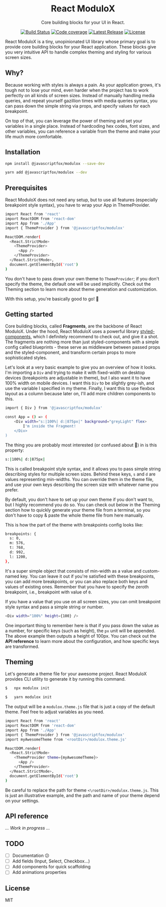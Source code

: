 <h1 align="center">React ModuloX</h1>
<p align="center">Core building blocks for your UI in React.</p>

<p align="center">
    <a href="https://travis-ci.org/JavascriptFox/modulox"><img src="https://img.shields.io/travis/JavascriptFox/modulox/master.svg" alt="Build Status"></a>
    <a href="https://codecov.io/gh/JavascriptFox/modulox"><img src="https://codecov.io/gh/JavascriptFox/modulox/branch/master/graph/badge.svg" alt="Code coverage"></a>
    <a href="https://github.com/JavascriptFox/modulox/releases"><img src="https://img.shields.io/npm/v/@javascriptfox/modulox.svg?colorB=orange" alt="Latest Release"></a>
    <a href="https://github.com/JavascriptFox/modulox/blob/master/LICENSE"><img src="https://img.shields.io/github/license/JavascriptFox/modulox.svg?colorB=blue" alt="License"></a>
</p>

React ModuloX is a tiny, unopinionated UI library whose primary goal is to provide core building blocks for your React application. These blocks give you very intuitive API to handle complex theming and styling for various screen sizes.

## Why?

Because working with styles is always a pain. As your application grows, it's tough not to lose your mind, even harder when the project has to work perfectly on all kinds of screen sizes. Instead of manually handling media queries, and repeat yourself gazillion times with media queries syntax, you can pass down the simple string via props, and specify values for each breakpoint.

On top of that, you can leverage the power of theming and set your variables in a single place. Instead of hardcoding hex codes, font sizes, and other variables, you can reference a variable from the theme and make your life much more comfortable.

## Installation

```sh
npm install @javascriptfox/modulox --save-dev
```

```sh
yarn add @javascriptfox/modulox --dev
```

## Prerequisites

React ModuloX does not need any setup, but to use all features (especially breakpoint style syntax), you have to wrap your App in ThemeProvider.

```sh
import React from 'react'
import ReactDOM from 'react-dom'
import App from './App'
import { ThemeProvider } from '@javascriptfox/modulox'

ReactDOM.render(
  <React.StrictMode>
    <ThemeProvider>
      <App />
    </ThemeProvider>
  </React.StrictMode>,
  document.getElementById('root')
)
```

You don't have to pass down your own theme to <code>ThemeProvider</code>; if you don't specify the theme, the default one will be used implicitly. Check out the Theming section to learn more about theme generation and customization.

With this setup, you're basically good to go! 🚀

## Getting started

Core building blocks, called **Fragments**, are the backbone of React ModuloX. Under the hood, React ModuloX uses a powerful library <a href="https://styled-components.com/">styled-components</a>, which I definitely recommend to check out, and give it a shot. The fragments are nothing more than just styled-components with a simple config called blueprints - these serve as middleware between passed props and the styled-component, and transform certain props to more sophisticated styles.

Let's look at a very basic example to give you an overview of how it looks. I'm importing a <code>Div</code> and trying to make it with fixed-width on desktop devices (breakpoints are adjustable in theme), but I also want it to have 100% width on mobile devices. I want this <code>Div</code> to be slightly grey-ish, and use the variable I specified in my theme. Finally, I want this to use flexbox layout as a column because later on, I'll add more children components to this.

```sh
import { Div } from '@javascriptfox/modulox'

const App = () => (
	<Div width="s:|100%| d:|875px|" background="greyLight" flex>
		I'm inside the Fragment!
	</Div>
)
```

The thing you are probably most interested (or confused about 🤯) in is this property:

```sh
s:|100%| d:|875px|
```

This is called breakpoint style syntax, and it allows you to pass simple string describing styles for multiple screen sizes. Behind these keys, <code>s</code> and <code>d</code> are values representing min-widths. You can override them in the theme file, and use your own keys describing the screen size with whatever name you prefer.

By default, you don't have to set up your own theme if you don't want to, but I highly recommend you do so. You can check out below in the Theming section how to quickly generate your theme file from a terminal, so you don't have to copy & paste the whole theme file from here manually.

This is how the part of the theme with breakpoints config looks like:

```sh
breakpoints: {
  s: 0,
  m: 576,
  t: 768,
  d: 992,
  l: 1200,
},
```

It's a super simple object that consists of min-width as a value and custom-named key. You can leave it out if you're satisfied with these breakpoints, you can add more breakpoints, or you can also replace both keys and values of existing ones. Remember that you have to specify the zeroth breakpoint, i.e., breakpoint with value of <code>0</code>.

If you have a value that you use on all screen sizes, you can omit breakpoint style syntax and pass a simple string or number.

```sh
<Div width="100%" height={100} />
```

One important thing to remember here is that if you pass down the value as a number, for specific keys (such as height), the <code>px</code> unit will be appended. The above example then outputs a height of 100px. You can check out the **API reference** to learn more about the configuration, and how specific keys are transformed.

## Theming

Let's generate a theme file for your awesome project. React ModuloX provides CLI utility to generate it by running this command.

```sh
$	npx modulox init
```

```sh
$	yarn modulox init
```

The output will be a <code>modulox.theme.js</code> file that is just a copy of the default theme. Feel free to adjust variables as you need.

```sh
import React from 'react'
import ReactDOM from 'react-dom'
import App from './App'
import { ThemeProvider } from '@javascriptfox/modulox'
import myAwesomeTheme from '<rootDir>/modulox.theme.js'

ReactDOM.render(
  <React.StrictMode>
    <ThemeProvider theme={myAwesomeTheme}>
      <App />
    </ThemeProvider>
  </React.StrictMode>,
  document.getElementById('root')
)
```

Be careful to replace the path for theme <code><\\rootDir\>/modulox.theme.js</code>. This is just an illustrative example, and the path and name of your theme depend on your settings.

## API reference

_... Work in progress ..._

## TODO

- [ ] Documentation 😕
- [ ] Add fields (Input, Select, Checkbox...)
- [ ] Add components for quick scaffolding
- [ ] Add animations properties

## License

MIT

